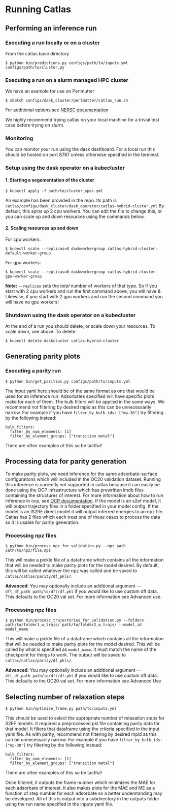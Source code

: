 # Running Catlas

## Performing an inference run
### Executing a run locally or on a cluster
From the catlas base directory
```
$ python bin/predictions.py configs/path/to/inputs.yml configs/path/to/cluster.py
```

### Executing a run on a slurm managed HPC cluster
We have an example for use on Perlmutter
```
$ sbatch configs/dask_cluster/perlmutter/catlas_run.sh
```
For additional options see [NERSC documentation](https://docs.nersc.gov/jobs/)

We highly recommend trying catlas on your local machine for a trivial test case before trying on slurm.

### Monitoring
You can monitor your run using the dask dashboard. For a local run this should be hosted on port 8787 unless otherwise specified in the terminal.


### Setup using the dask operator on a kubecluster
#### 1. Starting a segementation of the cluster
```
$ kubectl apply -f path/to/cluster_spec.yml
```

An example has been provided in the repo. Its path is `catlas/configs/dask_cluster/dask_operator/catlas-hybrid-cluster.yml` By default, this spins up 2 cpu workers. You can edit the file to change this, or you can scale up and down resources using the commands below.


#### 2. Scaling resources up and down

For cpu workers:


```
$ kubectl scale --replicas=8 daskworkergroup catlas-hybrid-cluster-default-worker-group
```



For gpu workers:

```
$ kubectl scale --replicas=0 daskworkergroup catlas-hybrid-cluster-gpu-worker-group
```

**Note:** `--replicas` sets the *total* number of workers of that type. So if you start with 2 cpu workers and run the first command above, you will have 8. Likewise, if you start with 2 gpu workers and run the second command you will have no gpu workers!



### Shutdown using the dask operator on a kubecluster
At the end of a run you should delete, or scale down your resources. To scale down, see above. To delete:

```
$ kubectl delete daskcluster catlas-hybrid-cluster
```

## Generating parity plots
### Executing a parity run
```
$ python bin/get_parities.py configs/path/to/inputs.yml
```
The input yaml here should be of the same format as one that would be used for an inference run. Adsorbates specified will have specific plots make for each of them. The bulk filters will be applied in the same ways. We recommend not filtering by desired mpid as this can be unnecessarily narrow. For example if you have `filter_by_bulk_ids: ["mp-30"]` try filtering by the following instead:
```
bulk_filters:
  filter_by_num_elements: [1]
  filter_by_element_groups: ["transition metal"]
```
There are other examples of this so be tactful!

## Processing data for parity generation
To make parity plots, we need inference for the same adsorbate-surface configurations which will included in the OC20 validation dataset. Running this inference is currently not supported in catlas because it can easily be done using the OCP infrastructure which has prewritten lmdb files containing the structures of interest. For more information about how to run inference in ocp, see [OCP documentation](https://github.com/Open-Catalyst-Project/ocp/blob/main/TRAIN.md). If the model is an s2ef model, it will output trajectory files in a folder specified in your model config. If the model is an IS2RE direct model it will output inferred energies to an npz file. Catlas has 2 files which each treat one of these cases to process the data so it is usable for parity generation.

### Processing npz files
```
$ python bin/process_npz_for_validation.py --npz_path path/to/npz/file.npz
```

This will make a pickle file of a dataframe which contains all the information that will be needed to make parity plots for the model desired. By default, this will be called whatever the npz was called and be saved to `catlas/catlas/parity/df_pkls/`.


**Advanced**: You may optionally include an additional argument `--dft_df_path path/to/dft/df.pkl` if you would like to use custom dft data. This defaults to the OC20 val set. For more information see Advanced use.

### Processing npz files
```
$ python bin/process_trajectories_for_validation.py --folders path/to/folder1_w_trajs/ path/to/folder2_w_trajs/ --model_id model_name
```

This will make a pickle file of a dataframe which contains all the information that will be needed to make parity plots for the model desired. This will be called by what is specified as `model_name`. It must match the name of the checkpoint for things to work. The output will be saved to `catlas/catlas/parity/df_pkls/`.


**Advanced**: You may optionally include an additional argument `--dft_df_path path/to/dft/df.pkl` if you would like to use custom dft data. This defaults to the OC20 val set. For more information see Advanced Use

## Selecting number of relaxation steps
```
$ python bin/optimize_frame.py path/to/inputs.yml
```

This should be used to select the appropriate number of relaxation steps for S2EF models. It required a preprocessed pkl file containing parity data for that model. It filters that dataframe using the criteria specified in the input yaml file. As with parity, recommend not filtering by desired mpid as this can be unnecessarily narrow. For example if you have `filter_by_bulk_ids: ["mp-30"]` try filtering by the following instead:
```
bulk_filters:
  filter_by_num_elements: [1]
  filter_by_element_groups: ["transition metal"]
```
There are other examples of this so be tactful!


Once filtered, it outputs the frame number which minimizes the MAE for each adsorbate of interest. It also makes plots for the MAE and ME as a function of step number for each adsorbate so a better understanding may be developed. All of this is output into a subdirectory in the outputs folder using the run name specified in the inputs yaml file. 
